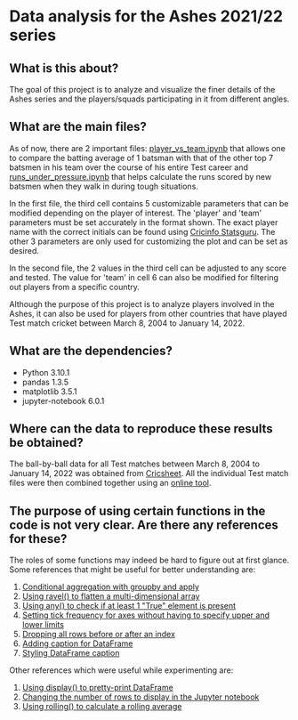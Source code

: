 # Data analysis for the Ashes 2021/22 series

## What is this about?
The goal of this project is to analyze and visualize the finer details of the Ashes series and the players/squads participating in it from different angles.

## What are the main files?
As of now, there are 2 important files: [player_vs_team.ipynb](https://github.com/hmshreyas7/ashes-2021/blob/main/player_vs_team.ipynb) that allows one to compare the batting average of 1 batsman with that of the other top 7 batsmen in his team over the course of his entire Test career and [runs_under_pressure.ipynb](https://github.com/hmshreyas7/ashes-2021/blob/main/runs_under_pressure.ipynb) that helps calculate the runs scored by new batsmen when they walk in during tough situations.

In the first file, the third cell contains 5 customizable parameters that can be modified depending on the player of interest. The 'player' and 'team' parameters must be set accurately in the format shown. The exact player name with the correct initials can be found using [Cricinfo Statsguru](https://stats.espncricinfo.com/ci/engine/stats/index.html). The other 3 parameters are only used for customizing the plot and can be set as desired.

In the second file, the 2 values in the third cell can be adjusted to any score and tested. The value for 'team' in cell 6 can also be modified for filtering out players from a specific country.

Although the purpose of this project is to analyze players involved in the Ashes, it can also be used for players from other countries that have played Test match cricket between March 8, 2004 to January 14, 2022.

## What are the dependencies?
* Python 3.10.1
* pandas 1.3.5
* matplotlib 3.5.1
* jupyter-notebook 6.0.1

## Where can the data to reproduce these results be obtained?
The ball-by-ball data for all Test matches between March 8, 2004 to January 14, 2022 was obtained from [Cricsheet](https://cricsheet.org/downloads/tests_csv2.zip). All the individual Test match files were then combined together using an [online tool](https://extendsclass.com/merge-csv.html).

## The purpose of using certain functions in the code is not very clear. Are there any references for these?
The roles of some functions may indeed be hard to figure out at first glance. Some references that might be useful for better understanding are:
1. [Conditional aggregation with groupby and apply](https://stackoverflow.com/questions/17266129/python-pandas-conditional-sum-with-groupby)
2. [Using ravel() to flatten a multi-dimensional array](https://stackoverflow.com/questions/26977076/pandas-unique-values-multiple-columns/26977495#26977495)
3. [Using any() to check if at least 1 "True" element is present](https://pandas.pydata.org/docs/reference/api/pandas.DataFrame.any.html)
4. [Setting tick frequency for axes without having to specify upper and lower limits](https://stackoverflow.com/questions/12608788/changing-the-tick-frequency-on-x-or-y-axis-in-matplotlib/58675407#58675407)
5. [Dropping all rows before or after an index](https://pandas.pydata.org/docs/reference/api/pandas.DataFrame.truncate.html)
6. [Adding caption for DataFrame](https://stackoverflow.com/questions/57958432/how-to-add-table-title-in-python-preferably-with-pandas)
7. [Styling DataFrame caption](https://stackoverflow.com/questions/59535426/can-you-change-the-caption-font-size-using-pandas-styling)

Other references which were useful while experimenting are:
1. [Using display() to pretty-print DataFrame](https://stackoverflow.com/questions/26873127/show-dataframe-as-table-in-ipython-notebook#comment90189599_29665452)
2. [Changing the number of rows to display in the Jupyter notebook](https://stackoverflow.com/questions/16424493/pandas-setting-no-of-max-rows)
3. [Using rolling() to calculate a rolling average](https://pandas.pydata.org/docs/reference/api/pandas.DataFrame.rolling.html)
